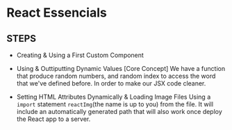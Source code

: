 # React Essencials



## STEPS

* Creating & Using a First Custom Component

*  Using & Outtiputting Dynamic Values [Core Concept]
We have a function that produce random numbers, and random index to access the word that we've defined before. In order to make our JSX code cleaner.

* Setting HTML Attributes Dynamically & Loading Image Files
Using a `import` statement `reactImg`(the name is up to you) from the file. It will include an automatically generated path that will also work once deploy the React app to a server.